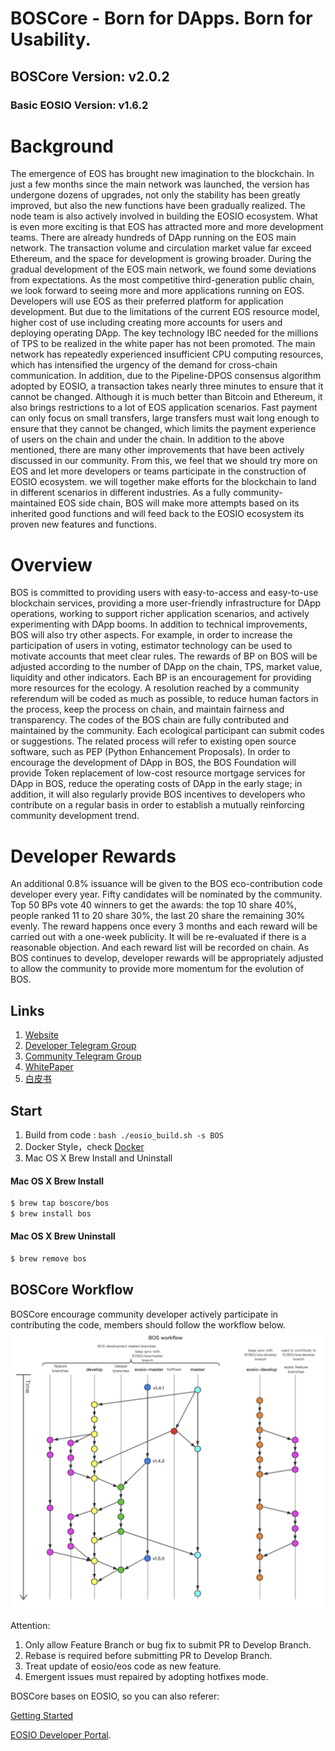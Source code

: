 # BOSCore - Born for DApps. Born for Usability.

## BOSCore Version: v2.0.2
### Basic EOSIO Version: v1.6.2

# Background
The emergence of EOS has brought new imagination to the blockchain. In just a few months since the main network was launched, the version has undergone dozens of upgrades, not only the stability has been greatly improved, but also the new functions have been gradually realized. The node team is also actively involved in building the EOSIO ecosystem. What is even more exciting is that EOS has attracted more and more development teams. There are already hundreds of DApp running on the EOS main network. The transaction volume and circulation market value far exceed Ethereum, and the space for development is growing broader.
During the gradual development of the EOS main network, we found some deviations from expectations. As the most competitive third-generation public chain, we look forward to seeing more and more applications running on EOS. Developers will use EOS as their preferred platform for application development. But due to the limitations of the current EOS resource model, higher cost of use including creating more accounts for users and deploying operating DApp. The key technology IBC needed for the millions of TPS to be realized in the white paper has not been promoted. The main network has repeatedly experienced insufficient CPU computing resources, which has intensified the urgency of the demand for cross-chain communication. In addition, due to the Pipeline-DPOS consensus algorithm adopted by EOSIO, a transaction takes nearly three minutes to ensure that it cannot be changed. Although it is much better than Bitcoin and Ethereum, it also brings restrictions to a lot of EOS application scenarios. Fast payment can only focus on small transfers, large transfers must wait long enough to ensure that they cannot be changed, which limits the payment experience of users on the chain and under the chain.
In addition to the above mentioned, there are many other improvements that have been actively discussed in our community. From this, we feel that we should try more on EOS and let more developers or teams participate in the construction of EOSIO ecosystem. we will together make efforts for the blockchain to land in different scenarios in different industries. As a fully community-maintained EOS side chain, BOS will make more attempts based on its inherited good functions and will feed back to the EOSIO ecosystem its proven new features and functions.

# Overview
BOS is committed to providing users with easy-to-access and easy-to-use blockchain services, providing a more user-friendly infrastructure for DApp operations, working to support richer application scenarios, and actively experimenting with DApp booms. In addition to technical improvements, BOS will also try other aspects. For example, in order to increase the participation of users in voting, estimator technology can be used to motivate accounts that meet clear rules. The rewards of BP on BOS will be adjusted according to the number of DApp on the chain, TPS, market value, liquidity and other indicators. Each BP is an encouragement for providing more resources for the ecology. A resolution reached by a community referendum will be coded as much as possible, to reduce human factors in the process, keep the process on chain, and maintain fairness and transparency.
The codes of the BOS chain are fully contributed and maintained by the community. Each ecological participant can submit codes or suggestions. The related process will refer to existing open source software, such as PEP (Python Enhancement Proposals).
In order to encourage the development of DApp in BOS, the BOS Foundation will provide Token replacement of low-cost resource mortgage services for DApp in BOS, reduce the operating costs of DApp in the early stage; in addition, it will also regularly provide BOS incentives to developers who contribute on a regular basis in order to establish a mutually reinforcing community development trend.

# Developer Rewards 

An additional 0.8% issuance will be given to the BOS eco-contribution code developer every year. Fifty candidates will be nominated by the community. Top 50 BPs vote 40 winners to get the awards: the top 10 share 40%, people ranked 11 to 20 share 30%, the last 20 share the remaining 30% evenly. The reward happens once every 3 months and each reward will be carried out with a one-week publicity. It will be re-evaluated if there is a reasonable objection. And each reward list will be recorded on chain. 
As BOS continues to develop, developer rewards will be appropriately adjusted to allow the community to provide more momentum for the evolution of BOS. 

## Links
1. [Website](https://boscore.io)
2. [Developer Telegram Group](https://t.me/BOSDevelopers)
3. [Community Telegram Group](https://t.me/boscorecommunity)
4. [WhitePaper](https://github.com/boscore/Documentation/blob/master/BOSCoreTechnicalWhitePaper.md)
5. [白皮书](https://github.com/boscore/Documentation/blob/master/zh-CN/BOSCoreTechnicalWhitePaper.md)

## Start
1. Build from code : `bash ./eosio_build.sh -s BOS`
2. Docker Style，check [Docker](./Docker/README.md)
3. Mac OS X Brew Install and Uninstall
#### Mac OS X Brew Install
```sh
$ brew tap boscore/bos
$ brew install bos
```
#### Mac OS X Brew Uninstall
```sh
$ brew remove bos
```

## BOSCore Workflow
BOSCore encourage community developer actively participate in contributing the code, members should follow the workflow below.
![BOSCore Workflow](./images/bos-workflow.png)

Attention: 
1. Only allow Feature Branch or bug fix to submit PR to Develop Branch.
2. Rebase is required before submitting PR to Develop Branch.
3. Treat update of eosio/eos code as new feature.
4. Emergent issues must repaired by adopting hotfixes mode.

BOSCore bases on EOSIO, so you can also referer:

[Getting Started](https://developers.eos.io/eosio-nodeos/docs/overview-1)  

[EOSIO Developer Portal](https://developers.eos.io).


